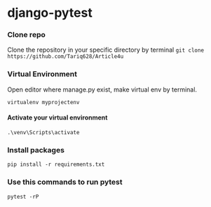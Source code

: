 # django-pytest

### Clone repo
Clone the repository in your specific directory by terminal ```git clone https://github.com/Tariq628/Article4u```

### Virtual Environment
Open editor where manage.py exist, make virtual env by terminal.

```virtualenv myprojectenv```
#### Activate your virtual environment
```.\venv\Scripts\activate```
### Install packages
```pip install -r requirements.txt```

### Use this commands to run pytest
```pytest -rP```
